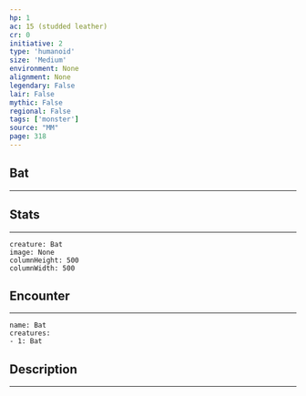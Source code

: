 ```yaml
---
hp: 1
ac: 15 (studded leather)
cr: 0
initiative: 2
type: 'humanoid'    
size: 'Medium'
environment: None
alignment: None
legendary: False
lair: False
mythic: False
regional: False
tags: ['monster']
source: "MM"
page: 318
---
```


## Bat
---



## Stats
---

```statblock
creature: Bat
image: None
columnHeight: 500
columnWidth: 500
```

## Encounter
---

```encounter-table
name: Bat
creatures:
- 1: Bat
```

## Description
---




